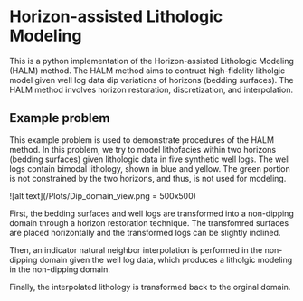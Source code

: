 # Horizon-assisted Lithologic Modeling

This is a python implementation of the Horizon-assisted Lithologic Modeling (HALM) method. The HALM method aims to contruct high-fidelity litholgic model given well log data dip variations of horizons (bedding surfaces). The HALM method involves horizon restoration, discretization, and interpolation.

## Example problem

This example problem is used to demonstrate procedures of the HALM method. In this problem, we try to model lithofacies within two horizons (bedding surfaces) given lithologic data in five synthetic well logs. The well logs contain bimodal lithology, shown in blue and yellow. The green portion is not constrained by the two horizons, and thus, is not used for modeling.

![alt text](/Plots/Dip_domain_view.png = 500x500)

First, the bedding surfaces and well logs are transformed into a non-dipping domain through a horizon restoration technique. The transfomred surfaces are placed horizontally and the transformed logs can be slightly inclined.

Then, an indicator natural neighbor interpolation is performed in the non-dipping domain given the well log data, which produces a litholgic modeling in the non-dipping domain.

Finally, the interpolated lithology is transformed back to the orginal domain.



